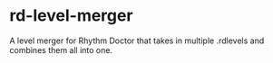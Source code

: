 # rd-level-merger
A level merger for Rhythm Doctor that takes in multiple .rdlevels and combines them all into one.
